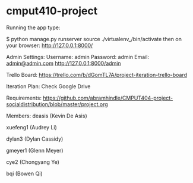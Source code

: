 # cmput410-project

Running the app type:

$ python manage.py runserver
source ./virtualenv_/bin/activate
then on your browser:
http://127.0.0.1:8000/

Admin Settings:
Username: admin
Password: admin
Email: admin@admin.com
http://127.0.0.1:8000/admin


Trello Board:
https://trello.com/b/dGomTL7A/project-iteration-trello-board

Iteration Plan:
Check Google Drive

Requirements:
https://github.com/abramhindle/CMPUT404-project-socialdistribution/blob/master/project.org


Members:
deasis		(Kevin De Asis)

xuefeng1	(Audrey Li)

dylan3		(Dylan Cassidy)

gmeyer1 	(Glenn Meyer)

cye2 		(Chongyang Ye)

bqi			(Bowen Qi)
